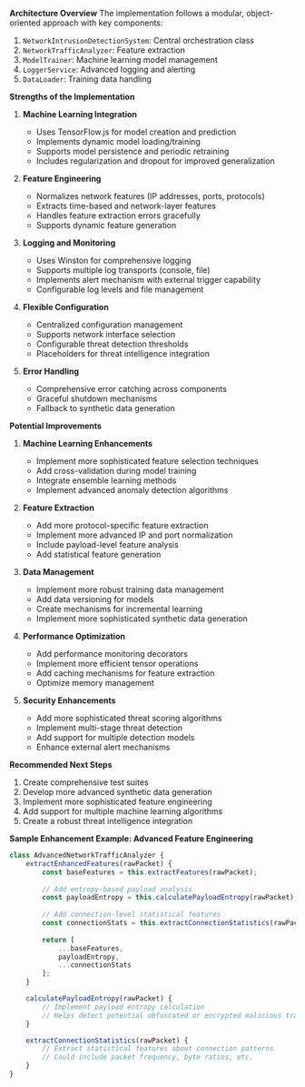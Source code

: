 **Architecture Overview**
The implementation follows a modular, object-oriented approach with key components:
1. `NetworkIntrusionDetectionSystem`: Central orchestration class
2. `NetworkTrafficAnalyzer`: Feature extraction
3. `ModelTrainer`: Machine learning model management
4. `LoggerService`: Advanced logging and alerting
5. `DataLoader`: Training data handling

**Strengths of the Implementation**

1. **Machine Learning Integration**
   - Uses TensorFlow.js for model creation and prediction
   - Implements dynamic model loading/training
   - Supports model persistence and periodic retraining
   - Includes regularization and dropout for improved generalization

2. **Feature Engineering**
   - Normalizes network features (IP addresses, ports, protocols)
   - Extracts time-based and network-layer features
   - Handles feature extraction errors gracefully
   - Supports dynamic feature generation

3. **Logging and Monitoring**
   - Uses Winston for comprehensive logging
   - Supports multiple log transports (console, file)
   - Implements alert mechanism with external trigger capability
   - Configurable log levels and file management

4. **Flexible Configuration**
   - Centralized configuration management
   - Supports network interface selection
   - Configurable threat detection thresholds
   - Placeholders for threat intelligence integration

5. **Error Handling**
   - Comprehensive error catching across components
   - Graceful shutdown mechanisms
   - Fallback to synthetic data generation

**Potential Improvements**

1. **Machine Learning Enhancements**
   - Implement more sophisticated feature selection techniques
   - Add cross-validation during model training
   - Integrate ensemble learning methods
   - Implement advanced anomaly detection algorithms

2. **Feature Extraction**
   - Add more protocol-specific feature extraction
   - Implement more advanced IP and port normalization
   - Include payload-level feature analysis
   - Add statistical feature generation

3. **Data Management**
   - Implement more robust training data management
   - Add data versioning for models
   - Create mechanisms for incremental learning
   - Implement more sophisticated synthetic data generation

4. **Performance Optimization**
   - Add performance monitoring decorators
   - Implement more efficient tensor operations
   - Add caching mechanisms for feature extraction
   - Optimize memory management

5. **Security Enhancements**
   - Add more sophisticated threat scoring algorithms
   - Implement multi-stage threat detection
   - Add support for multiple detection models
   - Enhance external alert mechanisms

**Recommended Next Steps**

1. Create comprehensive test suites
2. Develop more advanced synthetic data generation
3. Implement more sophisticated feature engineering
4. Add support for multiple machine learning algorithms
5. Create a robust threat intelligence integration

**Sample Enhancement Example: Advanced Feature Engineering**

```javascript
class AdvancedNetworkTrafficAnalyzer {
    extractEnhancedFeatures(rawPacket) {
        const baseFeatures = this.extractFeatures(rawPacket);
        
        // Add entropy-based payload analysis
        const payloadEntropy = this.calculatePayloadEntropy(rawPacket);
        
        // Add connection-level statistical features
        const connectionStats = this.extractConnectionStatistics(rawPacket);
        
        return [
            ...baseFeatures,
            payloadEntropy,
            ...connectionStats
        ];
    }

    calculatePayloadEntropy(rawPacket) {
        // Implement payload entropy calculation
        // Helps detect potential obfuscated or encrypted malicious traffic
    }

    extractConnectionStatistics(rawPacket) {
        // Extract statistical features about connection patterns
        // Could include packet frequency, byte ratios, etc.
    }
}
```
